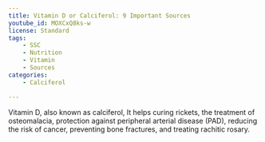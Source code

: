 ```yaml
---
title: Vitamin D or Calciferol: 9 Important Sources
youtube_id: MOXCxQ8ks-w
license: Standard
tags:
    - SSC
    - Nutrition
    - Vitamin
    - Sources
categories:
    - Calciferol

---
```

Vitamin D, also known as calciferol, It helps curing rickets, the treatment of osteomalacia, protection against peripheral arterial disease (PAD), reducing the risk of cancer, preventing bone fractures, and treating rachitic rosary.
